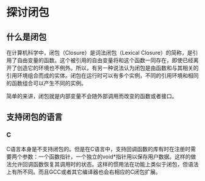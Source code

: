 # 探讨闭包

## 什么是闭包

在计算机科学中，闭包（Closure）是词法闭包（Lexical Closure）的简称，是引用了自由变量的函数。这个被引用的自由变量将和这个函数一同存在，即使已经离开了创造它的环境也不例外。所以，有另一种说法认为闭包是由函数和与其相关的引用环境组合而成的实体。闭包在运行时可以有多个实例，不同的引用环境和相同的函数组合可以产生不同的实例。

简单的来讲，闭包就是内部变量不会随外部调用而改变的函数或者接口。

## 支持闭包的语言

### C

C语言本身是不支持闭包的。但是在C语言中，支持回调函数的库有时在注册时需要两个参数：一个函数指针，一个独立的void*指针用以保存用户数据。这样的做法允许回调函数恢复其调用时的状态。这样的惯用法在功能上类似于闭包，但语法上有所不同。而且GCC或者其它编译器也会右相应的C闭包扩展。
